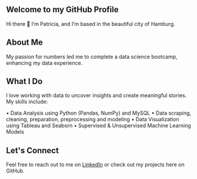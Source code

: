 ## Welcome to my GitHub Profile

Hi there 👋 I’m Patricia, and I’m based in the beautiful city of Hamburg.

## About Me
My passion for numbers led me to complete a data science bootcamp, enhancing my data experience.

## What I Do
I love working with data to uncover insights and create meaningful stories. My skills include:

• Data Analysis using Python (Pandas, NumPy) and MySQL
• Data scraping, cleaning, preparation, preprocessing and modeling
• Data Visualization using Tableau and Seaborn
• Supervised & Unsupervised Machine Learning Models

## Let's Connect
Feel free to reach out to me on [LinkedIn](https://www.linkedin.com/in/patricia-sewing) or check out my projects here on GitHub.





<!--
**PatriciaMaureen/PatriciaMaureen** is a ✨ _special_ ✨ repository because its `README.md` (this file) appears on your GitHub profile.

Here are some ideas to get you started:

- 🔭 I’m currently working on ...
- 🌱 I’m currently learning ...
- 👯 I’m looking to collaborate on ...
- 🤔 I’m looking for help with ...
- 💬 Ask me about ...
- 📫 How to reach me: ...
- 😄 Pronouns: ...
- ⚡ Fun fact: ...
-->



